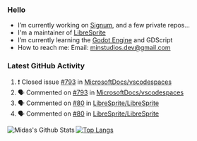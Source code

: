 ### Hello

- I’m currently working on [Signum](https://github.com/MintStudios/Signum), and a few private repos...
- I'm a maintainer of [LibreSprite](https://github.com/LibreSprite/LibreSprite)
- I’m currently learning the [Godot Engine](https://godotengine.org/) and GDScript
- How to reach me: Email: minstudios.dev@gmail.com

### Latest GitHub Activity
<!--START_SECTION:activity-->

1. ❗️ Closed issue [#793](https://github.com/MicrosoftDocs/vscodespaces/issues/793) in [MicrosoftDocs/vscodespaces](https://github.com/MicrosoftDocs/vscodespaces)
2. 🗣 Commented on [#793](https://github.com/MicrosoftDocs/vscodespaces/issues/793) in [MicrosoftDocs/vscodespaces](https://github.com/MicrosoftDocs/vscodespaces)
3. 🗣 Commented on [#80](https://github.com/LibreSprite/LibreSprite/issues/80) in [LibreSprite/LibreSprite](https://github.com/LibreSprite/LibreSprite)
4. 🗣 Commented on [#80](https://github.com/LibreSprite/LibreSprite/issues/80) in [LibreSprite/LibreSprite](https://github.com/LibreSprite/LibreSprite)
<!--END_SECTION:activity-->

<img align="left" alt="Midas's Github Stats" src="https://github-readme-stats.vercel.app/api?username=MintStudios&show_icons=true&hide_border=true&count_private=true&theme=radical" />

[![Top Langs](https://github-readme-stats.vercel.app/api/top-langs/?username=MintStudios&hide_border=true&count_private=true&theme=radical)](https://github.com/anuraghazra/github-readme-stats)
